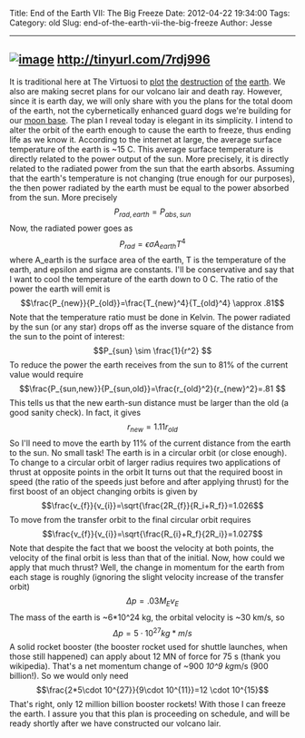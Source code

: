 Title: End of the Earth VII: The Big Freeze
Date: 2012-04-22 19:34:00
Tags: 
Category: old
Slug: end-of-the-earth-vii-the-big-freeze
Author: Jesse


  -----------------------------------------------------------------------------------------------------------------------------------------------------------------------------------------------------------------------------------------------------------------------
  [![image](http://1.bp.blogspot.com/-c8vJR4CVwZc/T5R7_62SLuI/AAAAAAAAAHU/POCT5Fhx-CQ/s320/Space_Scene_Frozen_Earth_WP_BG_by_PimArt.jpg)](http://1.bp.blogspot.com/-c8vJR4CVwZc/T5R7_62SLuI/AAAAAAAAAHU/POCT5Fhx-CQ/s1600/Space_Scene_Frozen_Earth_WP_BG_by_PimArt.jpg)
  http://tinyurl.com/7rdj996
  -----------------------------------------------------------------------------------------------------------------------------------------------------------------------------------------------------------------------------------------------------------------------

It is traditional here at The Virtuosi to
[plot](http://thevirtuosi.blogspot.com/2010/04/end-of-earth-physics-i.html)
[the](http://thevirtuosi.blogspot.com/2010/04/end-of-earth-ii-blaze-of-glory.html)
[destruction](http://thevirtuosi.blogspot.com/2010/04/end-of-earth-physics-iii-asteroids.html)
[of](http://thevirtuosi.blogspot.com/2011/04/end-of-earth-iv-shocking-destruction.html)
[the](http://thevirtuosi.blogspot.com/2011/04/end-of-earth-v-there-goes-sun.html)
[earth](http://thevirtuosi.blogspot.com/2011/04/end-of-earth-vi-nanobot-destruction.html).
We also are making secret plans for our volcano lair and death ray.
However, since it is earth day, we will only share with you the plans
for the total doom of the earth, not the cybernetically enhanced guard
dogs we're building for our [moon
base](http://thevirtuosi.blogspot.com/2012/04/earth-day-2012-escape-to-moon.html).
The plan I reveal today is elegant in its simplicity. I intend to alter
the orbit of the earth enough to cause the earth to freeze, thus ending
life as we know it. According to the internet at large, the average
surface temperature of the earth is \~15 C. This average surface
temperature is directly related to the power output of the sun. More
precisely, it is directly related to the radiated power from the sun
that the earth absorbs. Assuming that the earth's temperature is not
changing (true enough for our purposes), the then power radiated by the
earth must be equal to the power absorbed from the sun. More precisely
$$ P_{rad,earth}=P_{abs,sun}$$ Now, the radiated power goes as
$$P_{rad}=\epsilon \sigma A_{earth} T^4 $$ where A_earth is the
surface area of the earth, T is the temperature of the earth, and
epsilon and sigma are constants. I'll be conservative and say that I
want to cool the temperature of the earth down to 0 C. The ratio of the
power the earth will emit is
$$\frac{P_{new}}{P_{old}}=\frac{T_{new}^4}{T_{old}^4} \approx
.81$$ Note that the temperature ratio must be done in Kelvin. The power
radiated by the sun (or any star) drops off as the inverse square of the
distance from the sun to the point of interest: $$P_{sun} \sim
\frac{1}{r^2} $$ To reduce the power the earth receives from the sun
to 81% of the current value would require
$$\frac{P_{sun,new}}{P_{sun,old}}=\frac{r_{old}^2}{r_{new}^2}=.81
$$ This tells us that the new earth-sun distance must be larger than the
old (a good sanity check). In fact, it gives $$r_{new}=1.11 r_{old} $$
So I'll need to move the earth by 11% of the current distance from the
earth to the sun. No small task! The earth is in a circular orbit (or
close enough). To change to a circular orbit of larger radius requires
two applications of thrust at opposite points in the orbit It turns out
that the required boost in speed (the ratio of the speeds just before
and after applying thrust) for the first boost of an object changing
orbits is given by
$$\frac{v_{f}}{v_{i}}=\sqrt{\frac{2R_{f}}{R_i+R_f}}=1.026$$ To
move from the transfer orbit to the final circular orbit requires
$$\frac{v_{f}}{v_{i}}=\sqrt{\frac{R_{i}+R_f}{2R_i}}=1.027$$ Note
that despite the fact that we boost the velocity at both points, the
velocity of the final orbit is less than that of the initial. Now, how
could we apply that much thrust? Well, the change in momentum for the
earth from each stage is roughly (ignoring the slight velocity increase
of the transfer orbit) $$\Delta p = .03M_E v_E $$ The mass of the
earth is \~6*10^24 kg, the orbital velocity is \~30 km/s, so $$\Delta
p = 5\cdot 10^{27} kg*m/s$$ A solid rocket booster (the booster
rocket used for shuttle launches, when those still happened) can apply
about 12 MN of force for 75 s (thank you wikipedia). That's a net
momentum change of \~900 *10^9 kg*m/s (900 billion!). So we would
only need $$\frac{2*5\cdot 10^{27}}{9\cdot 10^{11}}=12 \cdot
10^{15}$$ That's right, only 12 million billion booster rockets! With
those I can freeze the earth. I assure you that this plan is proceeding
on schedule, and will be ready shortly after we have constructed our
volcano lair.
